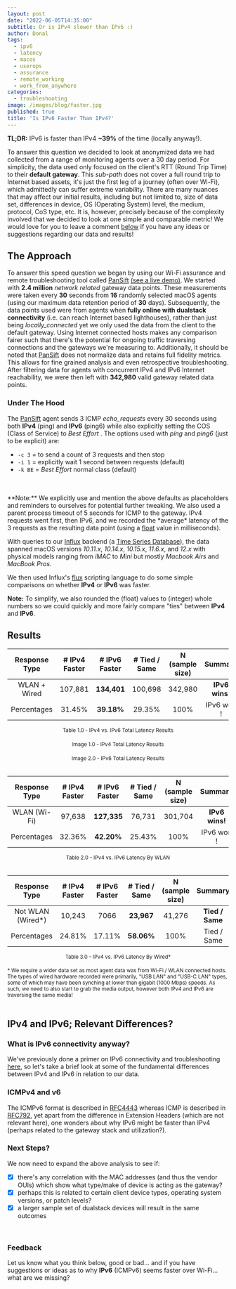 ```yaml
---
layout: post
date: "2022-06-05T14:35:00"
subtitle: Or is IPv4 slower than IPv6 :)
author: Donal
tags:
  - ipv6
  - latency
  - macos
  - userops
  - assurance
  - remote_working
  - work_from_anywhere
categories:
  - troubleshooting
image: /images/blog/faster.jpg
published: true
title: 'Is IPv6 Faster Than IPv4?'
---
```


**TL;DR:** IPv6 is faster than IPv4 **~39%** of the time (locally anyway!).	

To answer this question we decided to look at anonymized data we had collected from a range of monitoring agents over a 30 day period. For simplicity, the data used only focused on the client's RTT (Round Trip Time) to their **default gateway**. This *sub-path* does not cover a full round trip to Internet based assets, it's just the first leg of a journey (often over Wi-Fi), which admittedly can suffer extreme variability. There are many nuances that may affect our initial results, including but not limited to, size of data set, differences in device, OS (Operating System) level, the medium, protocol, CoS type, etc. It is, however, precisely because of the complexity involved that we decided to look at one simple and comparable metric! We would love for you to leave a comment [below](/blog/is-ipv6-faster-than-ipv4/#feedback) if you have any ideas or suggestions regarding our data and results!

## The Approach
To answer this speed question we began by using our Wi-Fi assurance and remote troubleshooting tool called [PanSift](https://pansift.com) <a href="/demo" target="_blank" rel="nofollow">(see a live demo)</a>. We started with **2.4 million** *network related* gateway data points. These measurements were taken every **30** seconds from **16** randomly selected macOS agents (using our maximum data retention period of **30** days). Subsequently, the data points used were from agents when **fully online with dualstack connectivity** (i.e. can reach Internet based lighthouses), rather than just being *locally_connected* yet we only used the data from the client to the default gateway. Using Internet connected hosts makes any comparison fairer such that there's the potential for ongoing traffic traversing connections and the gateways we're measuring to. Additionally, it should be noted that [PanSift](https://pansift.com) does not normalize data and retains full fidelity metrics. This allows for fine grained analysis and even retrospective troubleshooting. After filtering data for agents with concurrent IPv4 and IPv6 Internet reachability, we were then left with **342,980** valid gateway related data points.   

### Under The Hood
The [PanSift](https://pansift.com) agent sends 3 ICMP *echo_request*s every 30 seconds using both **IPv4** (ping) and **IPv6** (ping6) while also explicitly setting the COS (Class of Service) to *Best Effort* . The options used with *ping* and *ping6* (just to be explicit) are:

- `-c 3` = to send a count of 3 requests and then stop
- `-i 1` = explicitly wait 1 second between requests (default)
- `-k BE` = *Best Effort* normal class (default)
<br>
<br>
**Note:** We explicitly use and mention the above defaults as placeholders and reminders to ourselves for potential further tweaking. We also used a parent process timeout of 5 seconds for ICMP to the gateway.  IPv4 requests went first, then IPv6, and we recorded the *average* latency of the 3 requests as the resulting data point (using a <a target="_blank" href="https://docs.influxdata.com/influxdb/v2.2/reference/syntax/line-protocol/#data-types-and-format">float</a> value in milliseconds). 

With queries to our <a target="_blank" href="https://www.influxdata.com/">Influx</a> backend (a <a target="_blank" href="https://en.wikipedia.org/wiki/Time_series_database">Time Series Database</a>), the data spanned macOS versions *10.11.x*, *10.14.x*, *10.15.x*, *11.6.x*, and *12.x* with physical models ranging from *iMAC* to *Mini* but mostly *Macbook Airs* and *MacBook Pros*.

We then used Influx's <a target="_blank" href="https://www.influxdata.com/products/flux/">flux</a> scripting language to do some simple comparisons on whether **IPv4** or **IPv6** was faster. 

**Note:** To simplify, we also rounded the (float) values to (integer) whole numbers so we could quickly and more fairly compare "ties" between **IPv4** and **IPv6**.

## Results

<div class="table1-start"></div>

| Response Type | # IPv4 Faster | # IPv6 Faster  | # Tied / Same | N <br>(sample size) | Summary |
| :----:      | :----:   |  :---:  | :---:  | :---:  | :---:      |
| WLAN + Wired  | 107,881   | **134,401**  | 100,698 | 342,980 | **IPv6 wins!** |
| Percentages | 31.45%   | **39.18%**  | 29.35% | 100%   | IPv6 won !        |    

<center><small>Table 1.0 - IPv4 vs. IPv6 Total Latency Results</small></center>
 <br> 
<div class="table1-end"></div>
 <a href="https://app.pansift.com/demo" target="_blank" rel="nofollow"><img class="img-fluid lozad" src="data:image/gif;base64,R0lGODlhAQABAIAAAP///wAAACH5BAEAAAAALAAAAAABAAEAAAICRAEAOw==" data-src="/images/blog/ipv4.png"></img></a>

<center><small>Image 1.0 - IPv4 Total Latency Results</small></center>
 <br>
 <a href="https://app.pansift.com/demo" target="_blank" rel="nofollow"><img class="img-fluid lozad" src="data:image/gif;base64,R0lGODlhAQABAIAAAP///wAAACH5BAEAAAAALAAAAAABAAEAAAICRAEAOw==" data-src="/images/blog/ipv6.png"></img></a>
 <br>
<center><small>Image 2.0 - IPv6 Total Latency Results</small></center>
 <br>
<div class="table2-start"></div>

| Response Type   | # IPv4 Faster | # IPv6 Faster  | # Tied / Same | N <br>(sample size) | Summary |
| :----:          | :----:   |  :---:  | :---:  | :---:  | :---:      |
| WLAN (Wi-Fi)    | 97,638 | **127,335** |  76,731 | 301,704 | **IPv6 wins!** |
| Percentages     | 32.36%   | **42.20%**  | 25.43% | 100%   | IPv6 won !        |

<center><small>Table 2.0 - IPv4 vs. IPv6 Latency By WLAN</small></center>
 <br> 
<div class="table2-end"></div>

<div class="table3-start"></div>

| Response Type   | # IPv4 Faster | # IPv6 Faster  | # Tied / Same | N <br>(sample size) | Summary |
| :----:          | :----:   |  :---:  | :---:  | :---:  | :---:   |
| Not WLAN (Wired*)| 10,243 | 7066    |  **23,967** |  41,276 | **Tied / Same** |
| Percentages     | 24.81%   | 17.11%  | **58.06%** | 100%   | Tied / Same        |

<center><small>Table 3.0 - IPv4 vs. IPv6 Latency By Wired*</small></center>
 <br> 
 <small>* We require a wider data set as most agent data was from Wi-Fi / WLAN connected hosts. The types of wired hardware recorded were primarily, "USB LAN" and "USB-C LAN" types, some of which may have been synching at lower than gigabit (1000 Mbps) speeds. As such, we need to also start to grab the media output, however both IPv4 and IPv6 are traversing the same media! </small> 
 <br>  
<div class="table3-end"></div>

 <br>
 
 
## IPv4 and IPv6; Relevant Differences? 
### What is IPv6 connectivity anyway?
We've previously done a primer on IPv6 connectivity and troubleshooting [here](/blog/how-to-fix-ipv6-connectivity/), so let's take a brief look at some of the fundamental differences between IPv4 and IPv6 in relation to our data.
  
### ICMPv4 and v6
The ICMPv6 format is described in <a target="_blank" href="https://datatracker.ietf.org/doc/html/rfc4443">RFC4443</a> whereas ICMP is described in <a target="_blank" href="https://datatracker.ietf.org/doc/html/rfc792">RFC792</a>, yet apart from the difference in Extension Headers (which are not relevant here), one wonders about why IPv6 might be faster than IPv4 (perhaps related to the gateway stack and utilization?).

### Next Steps?
We now need to expand the above analysis to see if:
  - [x] there's any correlation with the MAC addresses (and thus the vendor OUIs) which show what type/make of device is acting as the gateway?
  - [x] perhaps this is related to certain client device types, operating system versions, or patch levels?
  - [x] a larger sample set of dualstack devices will result in the same outcomes

<br>

### Feedback
Let us know what you think below, good or bad... and if you have suggestions or ideas as to why **IPv6** (ICMPv6) seems faster over Wi-Fi... what are we missing?

<script type="text/javascript">
(function() {
    $('div.table1-start').nextUntil('div.table1-end', 'table').addClass('table table-dark table-hover table-responsive');
	$('div.table2-start').nextUntil('div.table2-end', 'table').addClass('table table-dark table-hover table-responsive');
    $('div.table3-start').nextUntil('div.table3-end', 'table').addClass('table table-dark table-hover table-responsive');
})();
</script>
